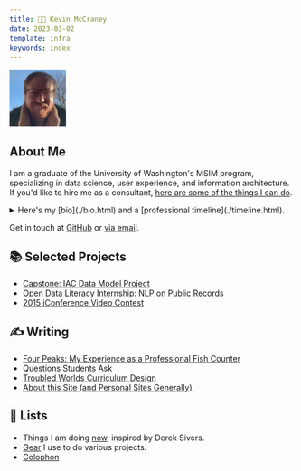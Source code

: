 ```yaml
---
title: 👨‍🎓 Kevin McCraney
date: 2023-03-02
template: infra
keywords: index
---
```

[<img class="img-circle" src="./img/me.png" width="100"/>](./img/me.png "Picture of me")

## About Me
I am a graduate of the University of Washington's MSIM program, specializing in data science, user experience, and information architecture. If you'd like to hire me as a consultant, [here are some of the things I can do](/hire-me.html).

<details><summary>Here's my [bio](./bio.html) and a [professional timeline](./timeline.html).</summary> I'm interested in music, teaching methods, the history of technology, community building, design, economics, and other such things.

I strive to make the oblique transparent and the abstract concrete. If that line sounds familiar, I might have used it on you in an interview or something. I identify as "personally introverted, professionally extroverted."</details>

Get in touch at [GitHub](https://github.com/kevinrmccraney) or [via email](mailto:moneys_tower_0g@icloud.com).

## 📚 Selected Projects
- [Capstone: IAC Data Model Project](./capstone.html)
- [Open Data Literacy Internship: NLP on Public Records](./odl.html)
- [2015 iConference Video Contest](./iconference.html)

## ✍️ Writing
- [Four Peaks: My Experience as a Professional Fish Counter](./fish-count.html)
- [Questions Students Ask](./students.html)
- [Troubled Worlds Curriculum Design](./troubled-worlds.html)
- [About this Site (and Personal Sites Generally)](./this-site.html)

## 📝 Lists
- Things I am doing [now](./now.html), inspired by Derek Sivers.
- [Gear](./gear.html) I use to do various projects.
- [Colophon](./colophon.html)